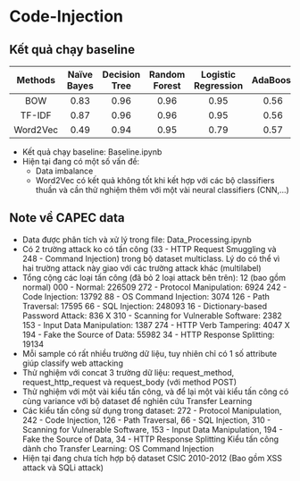# Code-Injection

## Kết quả chạy baseline 
| Methods | Naïve Bayes | Decision Tree | Random Forest |  Logistic Regression | AdaBoost |
| :---: | :---: | :---: | :---: | :---: | :---: |
| BOW | 0.83 | 0.96 | 0.96 | 0.95 | 0.56 |
| TF-IDF | 0.87 | 0.96 | 0.96 | 0.95 | 0.56 |
| Word2Vec | 0.49 | 0.94 | 0.95 | 0.79 | 0.57 |

- Kết quả chạy baseline: Baseline.ipynb
- Hiện tại đang có một số vấn đề:
  + Data imbalance
  + Word2Vec có kết quả không tốt khi kết hợp với các bộ classifiers thuần và cần thử nghiệm thêm với một vài neural classifiers (CNN,...)

## Note về CAPEC data
- Data được phân tích và xử lý trong file: Data_Processing.ipynb
- Có 2 trường attack ko có tấn công (33 - HTTP Request Smuggling và 248 - Command Injection) trong bộ dataset multiclass. Lý do có thể vì hai trường attack này giao với các trường attack khác (multilabel)
- Tổng cộng các loại tấn công (đã bỏ 2 loại attack bên trên): 12 (bao gồm normal)
000 - Normal: 226509
272 - Protocol Manipulation: 6924
242 - Code Injection: 13792
88 - OS Command Injection: 3074
126 - Path Traversal: 17595
66 - SQL Injection: 248093
16 - Dictionary-based Password Attack: 836 X
310 - Scanning for Vulnerable Software: 2382
153 - Input Data Manipulation: 1387
274 - HTTP Verb Tampering: 4047 X
194 - Fake the Source of Data: 55982
34 - HTTP Response Splitting: 19134
- Mỗi sample có rất nhiều trường dữ liệu, tuy nhiên chỉ có 1 số attribute giúp classify web attacking
- Thử nghiệm với concat 3 trường dữ liệu: request_method, request_http_request và request_body (với method POST)
- Thử nghiệm với một vài kiểu tấn công, và để lại một vài kiểu tấn công có cùng variance với bộ dataset để nghiên cứu Transfer Learning
- Các kiểu tấn công sử dụng trong dataset: 272 - Protocol Manipulation, 242 - Code Injection, 126 - Path Traversal, 66 - SQL Injection, 310 - Scanning for Vulnerable Software, 153 - Input Data Manipulation, 194 - Fake the Source of Data, 34 - HTTP Response Splitting
Kiểu tấn công dành cho Transfer Learning: OS Command Injection
- Hiện tại đang chưa tích hợp bộ dataset CSIC 2010-2012 (Bao gồm XSS attack và SQLi attack)

